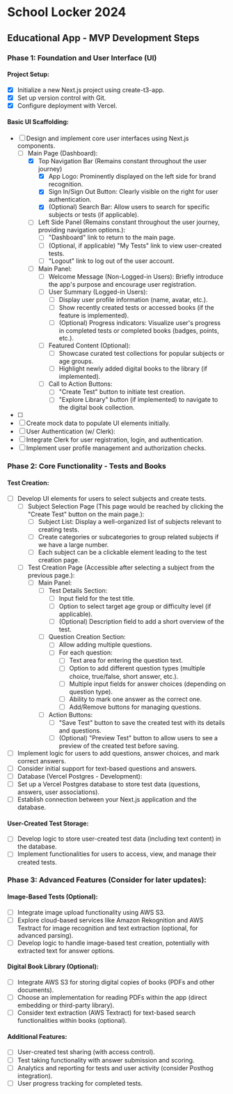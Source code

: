 # School Locker 2024

## Educational App - MVP Development Steps

### Phase 1: Foundation and User Interface (UI)

#### Project Setup:

- [x] Initialize a new Next.js project using create-t3-app.
- [x] Set up version control with Git.
- [x] Configure deployment with Vercel.

#### Basic UI Scaffolding:

- [ ] Design and implement core user interfaces using Next.js components.
  - [ ] Main Page (Dashboard):
    - [x] Top Navigation Bar (Remains constant throughout the user journey)
      - [x] App Logo: Prominently displayed on the left side for brand recognition.
      - [x] Sign In/Sign Out Button: Clearly visible on the right for user authentication.
      - [x] (Optional) Search Bar: Allow users to search for specific subjects or tests (if applicable).
    - [ ] Left Side Panel (Remains constant throughout the user journey, providing navigation options.):
      - [ ] "Dashboard" link to return to the main page.
      - [ ] (Optional, if applicable) "My Tests" link to view user-created tests.
      - [ ] "Logout" link to log out of the user account.
    - [ ] Main Panel:
      - [ ] Welcome Message (Non-Logged-in Users): Briefly introduce the app's purpose and encourage user registration.
      - [ ] User Summary (Logged-in Users):
        - [ ] Display user profile information (name, avatar, etc.).
        - [ ] Show recently created tests or accessed books (if the feature is implemented).
        - [ ] (Optional) Progress indicators: Visualize user's progress in completed tests or completed books (badges, points, etc.).
      - [ ] Featured Content (Optional):
        - [ ] Showcase curated test collections for popular subjects or age groups.
        - [ ] Highlight newly added digital books to the library (if implemented).
      - [ ] Call to Action Buttons:
        - [ ] "Create Test" button to initiate test creation.
        - [ ] "Explore Library" button (if implemented) to navigate to the digital book collection.
- [ ]
- [ ] Create mock data to populate UI elements initially.
- [ ] User Authentication (w/ Clerk):
- [ ] Integrate Clerk for user registration, login, and authentication.
- [ ] Implement user profile management and authorization checks.

### Phase 2: Core Functionality - Tests and Books

#### Test Creation:

- [ ] Develop UI elements for users to select subjects and create tests.
  - [ ] Subject Selection Page (This page would be reached by clicking the "Create Test" button on the main page.):
    - [ ] Subject List: Display a well-organized list of subjects relevant to creating tests.
    - [ ] Create categories or subcategories to group related subjects if we have a large number.
    - [ ] Each subject can be a clickable element leading to the test creation page.
  - [ ] Test Creation Page (Accessible after selecting a subject from the previous page.):
    - [ ] Main Panel:
      - [ ] Test Details Section:
        - [ ] Input field for the test title.
        - [ ] Option to select target age group or difficulty level (if applicable).
        - [ ] (Optional) Description field to add a short overview of the test.
      - [ ] Question Creation Section:
        - [ ] Allow adding multiple questions.
        - [ ] For each question:
          - [ ] Text area for entering the question text.
          - [ ] Option to add different question types (multiple choice, true/false, short answer, etc.).
          - [ ] Multiple input fields for answer choices (depending on question type).
          - [ ] Ability to mark one answer as the correct one.
          - [ ] Add/Remove buttons for managing questions.
      - [ ] Action Buttons:
        - [ ] "Save Test" button to save the created test with its details and questions.
        - [ ] (Optional) "Preview Test" button to allow users to see a preview of the created test before saving.
- [ ] Implement logic for users to add questions, answer choices, and mark correct answers.
- [ ] Consider initial support for text-based questions and answers.
- [ ] Database (Vercel Postgres - Development):
- [ ] Set up a Vercel Postgres database to store test data (questions, answers, user associations).
- [ ] Establish connection between your Next.js application and the database.

#### User-Created Test Storage:

- [ ] Develop logic to store user-created test data (including text content) in the database.
- [ ] Implement functionalities for users to access, view, and manage their created tests.

### Phase 3: Advanced Features (Consider for later updates):

#### Image-Based Tests (Optional):

- [ ] Integrate image upload functionality using AWS S3.
- [ ] Explore cloud-based services like Amazon Rekognition and AWS Textract for image recognition and text extraction (optional, for advanced parsing).
- [ ] Develop logic to handle image-based test creation, potentially with extracted text for answer options.

#### Digital Book Library (Optional):

- [ ] Integrate AWS S3 for storing digital copies of books (PDFs and other documents).
- [ ] Choose an implementation for reading PDFs within the app (direct embedding or third-party library).
- [ ] Consider text extraction (AWS Textract) for text-based search functionalities within books (optional).

#### Additional Features:

- [ ] User-created test sharing (with access control).
- [ ] Test taking functionality with answer submission and scoring.
- [ ] Analytics and reporting for tests and user activity (consider Posthog integration).
- [ ] User progress tracking for completed tests.

